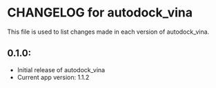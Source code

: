 # CHANGELOG for autodock_vina

This file is used to list changes made in each version of autodock_vina.

## 0.1.0:

* Initial release of autodock_vina
* Current app version: 1.1.2
